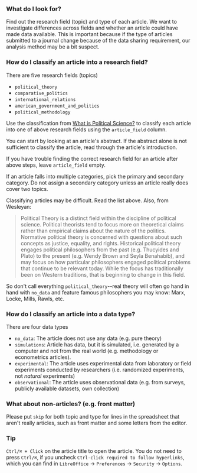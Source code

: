 ### What do I look for?
Find out the research field (topic) and type of each article. We want to investigate differences across fields and whether an article could have made data available. This is important because if the type of articles submitted to a journal change because of the data sharing requirement, our analysis method may be a bit suspect.

### How do I classify an article into a research field?
There are five research fields (topics)

+ `political_theory`
+ `comparative_politics`
+ `international_relations`
+ `american_government_and_politics`
+ `political_methodology`

Use the classification from [What is Political Science?](https://www.polisci.washington.edu/what-political-science) to classify each article into one of above research fields using the `article_field` column.

You can start by looking at an article's abstract. If the abstract alone is not sufficient to classify the article, read through the article's introduction.

If you have trouble finding the correct research field for an article after above steps, leave `article_field` empty.

If an article falls into multiple categories, pick the primary and secondary category. Do not assign a secondary category unless an article really does cover two topics.

Classifying articles may be difficult. Read the list above. Also, from Wesleyan:
> Political Theory is a distinct field within the discipline of political science. Political theorists tend to focus more on theoretical claims rather than empirical claims about the nature of the politics. Normative political theory is concerned with questions about such concepts as justice, equality, and rights. Historical political theory engages political philosophers from the past (e.g. Thucyides and Plato) to the present (e.g. Wendy Brown and Seyla Benahabib), and may focus on how particular philosophers engaged political problems that continue to be relevant today. While the focus has traditionally been on Western traditions, that is beginning to change in this field.

So don't call everything `political_theory`--real theory will often go hand in hand with `no_data` and feature famous philosophers you may know: Marx, Locke, Mills, Rawls, etc.


### How do I classify an article into a data type?
There are four data types

+ `no_data`: The article does not use any data (e.g. pure theory)
+ `simulations`: Article has data, but it is simulated, i.e. generated by a computer and not from the real world (e.g. methodology or econometrics articles).
+ `experimental`: The article uses experimental data from laboratory or field experiments conducted by researchers (i.e. randomized experiments, not *natural* experiments)
+ `observational`: The article uses observational data (e.g. from surveys, publicly available datasets, own collection)

### What about non-articles? (e.g. front matter)
Please put `skip` for both topic and type for lines in the spreadsheet that aren't really articles, such as front matter and some letters from the editor.

### Tip
`Ctrl/⌘ + Click` on the article title to open the article. You do not need to press `Ctrl/⌘`, if you uncheck `Ctrl-click required to follow hyperlinks`, which you can find in `LibreOffice` -> `Preferences` -> `Security` -> `Options`.


